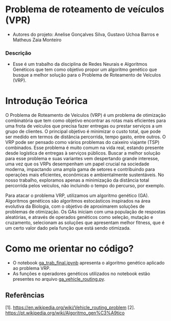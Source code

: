 # Problema de roteamento de veículos (VPR)
- Autores do projeto: Anelise Gonçalves Silva, Gustavo Uchoa Barros e Matheus Zaia Monteiro

### Descrição
- Esse é um trabalho da disciplina de Redes Neurais e Algoritmos Genéticos que tem como objetivo propor um algoritmo genético que busque a melhor solução para o Problema de Roteamento de Veículos (VRP). 

# Introdução Teórica
O Problema de Roteamento de Veículos (VRP) é um problema de otimização combinatória que tem como objetivo encontrar as rotas mais eficientes para uma frota de veículos que precisa fazer entregas ou prestar serviços a um grupo de clientes. O principal objetivo é minimizar o custo total, que pode ser medido em termos de distância percorrida, tempo gasto, entre outros. O VRP pode ser pensado como vários problemas do caixeiro viajante (TSP) combinados. Esse problema é muito comum na vida real, estando presente desde logística de entregas à serviços públicos. Buscar a melhor solução para esse problema e suas variantes vem despertando grande interesse, uma vez que os VRPs desempenham um papel crucial na sociedade moderna, impactando uma ampla gama de setores e contribuindo para operações mais eficientes, econômicas e ambientalmente sustentáveis. No nosso trabalho, exploramos apenas a minimização da distância total percorrida pelos veículos, não incluindo o tempo do percurso, por exemplo. 

Para atacar o problema VRP, utilizamos um algoritmo genético (GA). Algoritmos genéticos são algoritmos estocásticos inspirados na área evolutiva da Biologia, com o objetivo de aproximarem soluções de problemas de otimização. Os GAs iniciam com uma população de respostas aleatórias, e através de operados genéticos como seleção, mutação e cruzamento, selecionam as soluções que apresentam melhor fitness, que é um certo valor dado pela função que está sendo otimizada. 

# Como me orientar no código? 
- O notebook [ga_trab_final.ipynb](https://github.com/lisbylis/Trabalho_Final_Algoritmos_NR/blob/main/ga_trab_final.ipynb) apresenta o algoritmo genético aplicado ao problema VRP.
- As funções e operadores genéticos utilizados no notebook estão presentes no arquivo [ga_vehicle_routing.py](https://github.com/lisbylis/Trabalho_Final_Algoritmos_NR/blob/main/ga_vehicle_routing.py).



## Referências 
[1]. https://en.wikipedia.org/wiki/Vehicle_routing_problem 
[2]. https://pt.wikipedia.org/wiki/Algoritmo_gen%C3%A9tico
